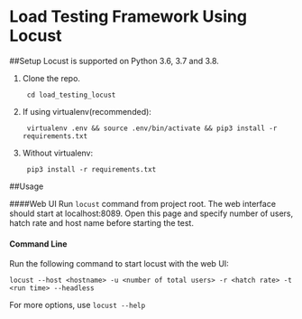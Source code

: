 # Load Testing Framework Using Locust

##Setup
Locust is supported on Python 3.6, 3.7 and 3.8.

1. Clone the repo.

        cd load_testing_locust

2. If using virtualenv(recommended):

        virtualenv .env && source .env/bin/activate && pip3 install -r requirements.txt

3. Without virtualenv:

        pip3 install -r requirements.txt

##Usage

####Web UI
Run `locust` command from project root. The web interface should start at localhost:8089. Open this page and specify number of users, hatch rate and host name before starting the test.

#### Command Line
Run the following command to start locust with the web UI:
    
    locust --host <hostname> -u <number of total users> -r <hatch rate> -t <run time> --headless

For more options, use `locust --help`